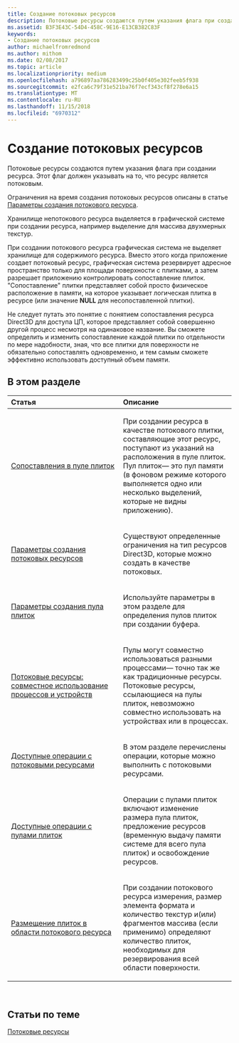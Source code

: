 ```yaml
---
title: Создание потоковых ресурсов
description: Потоковые ресурсы создаются путем указания флага при создании ресурса. Этот флаг должен указывать на то, что ресурс является потоковым.
ms.assetid: B3F3E43C-54D4-458C-9E16-E13CB382C83F
keywords:
- Создание потоковых ресурсов
author: michaelfromredmond
ms.author: mithom
ms.date: 02/08/2017
ms.topic: article
ms.localizationpriority: medium
ms.openlocfilehash: a796897aa786283499c25b0f405e302feeb5f938
ms.sourcegitcommit: e2fca6c79f31e521ba76f7ecf343cf8f278e6a15
ms.translationtype: MT
ms.contentlocale: ru-RU
ms.lasthandoff: 11/15/2018
ms.locfileid: "6970312"
---
```

# <a name="creating-streaming-resources"></a>Создание потоковых ресурсов


Потоковые ресурсы создаются путем указания флага при создании ресурса. Этот флаг должен указывать на то, что ресурс является потоковым.

Ограничения на время создания потоковых ресурсов описаны в статье [Параметры создания потокового ресурса](streaming-resource-creation-parameters.md).

Хранилище непотокового ресурса выделяется в графической системе при создании ресурса, например выделение для массива двухмерных текстур.

При создании потокового ресурса графическая система не выделяет хранилище для содержимого ресурса. Вместо этого когда приложение создает потоковый ресурс, графическая система резервирует адресное пространство только для площади поверхности с плитками, а затем разрешает приложению контролировать сопоставление плиток. "Сопоставление" плитки представляет собой просто физическое расположение в памяти, на которое указывает логическая плитка в ресурсе (или значение **NULL** для несопоставленной плитки).

Не следует путать это понятие с понятием сопоставления ресурса Direct3D для доступа ЦП, которое представляет собой совершенно другой процесс несмотря на одинаковое название. Вы сможете определить и изменить сопоставление каждой плитки по отдельности по мере надобности, зная, что все плитки для поверхности не обязательно сопоставлять одновременно, и тем самым сможете эффективно использовать доступный объем памяти.

## <a name="span-idin-this-sectionspanin-this-section"></a><span id="in-this-section"></span>В этом разделе


<table>
<colgroup>
<col width="50%" />
<col width="50%" />
</colgroup>
<thead>
<tr class="header">
<th align="left">Статья</th>
<th align="left">Описание</th>
</tr>
</thead>
<tbody>
<tr class="odd">
<td align="left"><p><a href="mappings-are-into-a-tile-pool.md">Сопоставления в пуле плиток</a></p></td>
<td align="left"><p>При создании ресурса в качестве потокового плитки, составляющие этот ресурс, поступают из указаний на расположения в пуле плиток. Пул плиток— это пул памяти (в фоновом режиме которого выполняется одно или несколько выделений, которые не видны приложению).</p></td>
</tr>
<tr class="even">
<td align="left"><p><a href="streaming-resource-creation-parameters.md">Параметры создания потоковых ресурсов</a></p></td>
<td align="left"><p>Существуют определенные ограничения на тип ресурсов Direct3D, которые можно создать в качестве потоковых.</p></td>
</tr>
<tr class="odd">
<td align="left"><p><a href="tile-pool-creation-parameters.md">Параметры создания пула плиток</a></p></td>
<td align="left"><p>Используйте параметры в этом разделе для определения пулов плиток при создании буфера.</p></td>
</tr>
<tr class="even">
<td align="left"><p><a href="streaming-resource-cross-process-and-device-sharing.md">Потоковые ресурсы: совместное использование процессов и устройств</a></p></td>
<td align="left"><p>Пулы могут совместно использоваться разными процессами— точно так же как традиционные ресурсы. Потоковые ресурсы, ссылающиеся на пулы плиток, невозможно совместно использовать на устройствах или в процессах.</p></td>
</tr>
<tr class="odd">
<td align="left"><p><a href="operations-available-on-streaming-resources.md">Доступные операции с потоковыми ресурсами</a></p></td>
<td align="left"><p>В этом разделе перечислены операции, которые можно выполнить с потоковыми ресурсами.</p></td>
</tr>
<tr class="even">
<td align="left"><p><a href="operations-available-on-tile-pools.md">Доступные операции с пулами плиток</a></p></td>
<td align="left"><p>Операции с пулами плиток включают изменение размера пула плиток, предложение ресурсов (временную выдачу памяти системе для всего пула плиток) и освобождение ресурсов.</p></td>
</tr>
<tr class="odd">
<td align="left"><p><a href="how-a-streaming-resource-s-area-is-tiled.md">Размещение плиток в области потокового ресурса</a></p></td>
<td align="left"><p>При создании потокового ресурса измерения, размер элемента формата и количество текстур и(или) фрагментов массива (если применимо) определяют количество плиток, необходимых для резервирования всей области поверхности.</p></td>
</tr>
</tbody>
</table>

 

## <a name="span-idrelated-topicsspanrelated-topics"></a><span id="related-topics"></span>Статьи по теме


[Потоковые ресурсы](streaming-resources.md)

 

 




